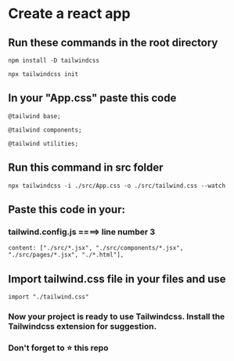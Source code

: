 # Create a react app

## Run these commands in the root directory
    npm install -D tailwindcss

    npx tailwindcss init

## In your "App.css" paste this code
    @tailwind base;

    @tailwind components;

    @tailwind utilities;

## Run this command in src folder
    npx tailwindcss -i ./src/App.css -o ./src/tailwind.css --watch

## Paste this code in your:  
### tailwind.config.js ====> line number 3
    content: ["./src/*.jsx", "./src/components/*.jsx", "./src/pages/*.jsx", "./*.html"],

## Import tailwind.css file in your files and use
    import "./tailwind.css"

### Now your project is ready to use Tailwindcss. Install the Tailwindcss extension for suggestion.

### Don't forget to ⭐ this repo